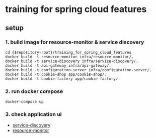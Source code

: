 # training for spring cloud features

## setup

### 1. build image for resource-monitor & service discovery

```
cd {$repository-root}/training_for_spring_cloud_features
docker build -t resource-monitor infra/resource-monitor/.
docker build -t service-discovery infra/service-discovery/.
docker build -t api-gateway infra/api-gateway/.
docker build -t configuration-server infra/configuration-server/.
docker build -t cookie-shop app/cookie-shop/.
docker build -t cookie-factory app/cookie-factory/.
```

### 2. run docker compose

```
docker-compose up 
```

### 3. check application ui

- [service-discovery](http://localhost:8761/)
- [resource-monitor](http://localhost:9090/)


